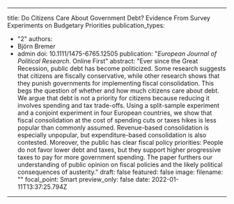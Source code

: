 
---
title: Do Citizens Care About Government Debt? Evidence From Survey Experiments on Budgetary Priorities
publication_types:
  - "2"
authors:
  - Björn Bremer
  - admin
doi: 10.1111/1475-6765.12505
publication: "*European Journal of Political Research*. Online First"
abstract: "Ever since the Great Recession, public debt has become politicized. Some research suggests that citizens are fiscally conservative, while other research shows that they punish governments for implementing fiscal consolidation. This begs the question of whether and how much citizens care about debt. We argue that debt is not a priority for citizens because reducing it involves spending and tax trade-offs. Using a split-sample experiment and a conjoint experiment in four European countries, we show that fiscal consolidation at the cost of spending cuts or taxes hikes is less popular than commonly assumed. Revenue-based consolidation is especially unpopular, but expenditure-based consolidation is also contested. Moreover, the public has clear fiscal policy priorities: People do not favor lower debt and taxes, but they support higher progressive taxes to pay for more government spending. The paper furthers our understanding of public opinion on fiscal policies and the likely political consequences of austerity."
draft: false
featured: false
image:
  filename: ""
  focal_point: Smart
  preview_only: false
date: 2022-01-11T13:37:25.794Z
---
